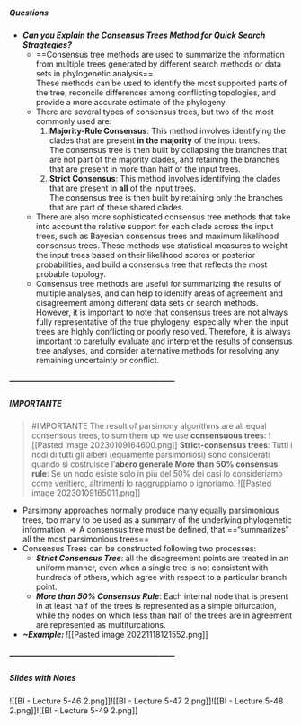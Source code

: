 ##### Questions
- ***Can you Explain the Consensus Trees Method for Quick Search Stragtegies?***
	- ==Consensus tree methods are used to summarize the information from multiple trees generated by different search methods or data sets in phylogenetic analysis==. <br>These methods can be used to identify the most supported parts of the tree, reconcile differences among conflicting topologies, and provide a more accurate estimate of the phylogeny.
	- There are several types of consensus trees, but two of the most commonly used are:
	  1. **Majority-Rule Consensus**: This method involves identifying the clades that are present **in the majority** of the input trees. <br>The consensus tree is then built by collapsing the branches that are not part of the majority clades, and retaining the branches that are present in more than half of the input trees.
	  2. **Strict Consensus**: This method involves identifying the clades that are present in **all** of the input trees. <br>The consensus tree is then built by retaining only the branches that are part of these shared clades.
	- There are also more sophisticated consensus tree methods that take into account the relative support for each clade across the input trees, such as Bayesian consensus trees and maximum likelihood consensus trees. These methods use statistical measures to weight the input trees based on their likelihood scores or posterior probabilities, and build a consensus tree that reflects the most probable topology.
	- Consensus tree methods are useful for summarizing the results of multiple analyses, and can help to identify areas of agreement and disagreement among different data sets or search methods. However, it is important to note that consensus trees are not always fully representative of the true phylogeny, especially when the input trees are highly conflicting or poorly resolved. Therefore, it is always important to carefully evaluate and interpret the results of consensus tree analyses, and consider alternative methods for resolving any remaining uncertainty or conflict.

##### —————————————————————
##### IMPORTANTE
> #IMPORTANTE The result of parsimony algorithms are all equal consensous trees, to sum them up we use **consensuous trees**:
> ![[Pasted image 20230109164600.png]]
> **Strict-consensus trees**: Tutti i nodi di tutti gli alberi (equamente parsimoniosi) sono considerati quando si costruisce l’**abero generale**
> **More than 50% consensus rule**: Se un nodo esiste solo in più del 50% dei casi lo consideriamo come veritiero, altrimenti lo raggruppiamo o ignoriamo.
> ![[Pasted image 20230109165011.png]]

- Parsimony approaches normally produce many equally parsimonious trees, too many to be used as a summary of the underlying phylogenetic information.
  ⇒ A consensus tree must be defined, that ==“summarizes” all the most parsimonious trees==
- Consensus Trees can be constructed following two processes:
	- ***Strict Consensus Tree***: all the disagreement points are treated in an uniform manner, even when a single tree is not consistent with hundreds of others, which agree with respect to a particular branch point.
	- ***More than 50% Consensus Rule***: Each internal node that is present in at least half of the trees is represented as a simple bifurcation, while the nodes on which less than half of the trees are in agreement are represented as multifurcations.
- ***~Example:***
  ![[Pasted image 20221118121552.png]]
##### —————————————————————
##### Slides with Notes
![[BI - Lecture 5-46 2.png]]![[BI - Lecture 5-47 2.png]]![[BI - Lecture 5-48 2.png]]![[BI - Lecture 5-49 2.png]]